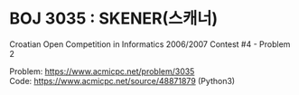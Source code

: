 # BOJ 3035 : SKENER(스캐너)
Croatian Open Competition in Informatics 2006/2007 Contest #4 - Problem 2  
  
Problem: https://www.acmicpc.net/problem/3035  
Code: https://www.acmicpc.net/source/48871879 (Python3)
